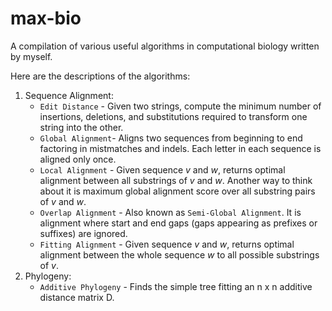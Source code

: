 # max-bio
A compilation of various useful algorithms in computational biology written by myself.

Here are the descriptions of the algorithms:

1. Sequence Alignment:
   * `Edit Distance` - Given two strings, compute the minimum number of insertions, deletions, and substitutions required to transform one string into the other.
   * `Global Alignment`- Aligns two sequences from beginning to end factoring in mistmatches and indels. Each letter in each sequence is aligned only once.
   * `Local Alignment` - Given sequence *v* and *w*, returns optimal alignment between all substrings of *v* and *w*. Another way to think about it is maximum global alignment score over all substring pairs of *v* and *w*.
   * `Overlap Alignment` - Also known as `Semi-Global Alignment`. It is alignment where start and end gaps (gaps appearing as prefixes or suffixes) are ignored.
   * `Fitting Alignment` - Given sequence *v* and *w*, returns optimal alignment between the whole sequence *w* to all possible substrings of *v*. 
2. Phylogeny:
   * `Additive Phylogeny` - Finds the simple tree fitting an n x n additive distance matrix D.
   
